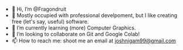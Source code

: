 - 👋 Hi, I’m @Fragondruit
- 👀 Mostly occupied with professional develpoment, but I like creating free (let's say, useful) software.
- 🌱 I’m currently learning (more) Computer Graphics.
- 💞️ I’m looking to collaborate on Git and Google Colab!
- 📫 How to reach me: shoot me an email at joshnigam99@gmail.com

<!---
Fragondruit/Fragondruit is a ✨ special ✨ repository because its `README.md` (this file) appears on your GitHub profile.
You can click the Preview link to take a look at your changes.
--->
